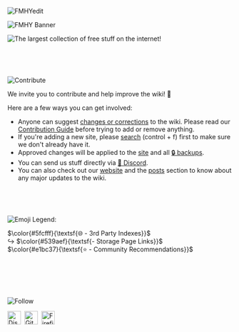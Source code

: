 ![FMHYedit](https://small.fileditchstuff.me/s10/bafnJzhkmHfriEmEcvhp.png)


![FMHY Banner](https://small.fileditchstuff.me/s8/vgvTipkpOUPxFdKyCGuf.png)



![The largest collection of free stuff on the internet!](https://small.fileditchstuff.me/s10/keFbTfyaCAsXEzsRzJMT.png)


‎ 

‎ 

![Contribute](https://small.fileditchstuff.me/s10/DfKksLgYMbaWsOGhcq.png)


We invite you to contribute and help improve the wiki! 💙

Here are a few ways you can get involved:

* Anyone can suggest [changes or corrections](https://rentry.org/fmhyedit) to the wiki. Please read our [Contribution Guide](https://rentry.co/Contrib-Guide) before trying to add or remove anything.
* If you're adding a new site, please [search](https://raw.githubusercontent.com/fmhy/FMHYedit/main/single-page) (control + f) first to make sure we don't already have it.
* Approved changes will be applied to the [site](https://fmhy.net) and all [🔒 backups](https://github.com/fmhy/FMHY/wiki/Backups).
* You can send us stuff directly via [💬 Discord](https://discord.gg/5W9QJKuPkD).
* You can also check out our [website](https://fmhy.net) and the [posts](https://fmhy.net/posts) section to know about any major updates to the wiki.
‎ 

‎‎ 
 

‎‎ 


![Emoji Legend:](https://small.fileditchstuff.me/s10/REPpTGRLlrNJWqsxAdSz.png)
‎ 
‎ ‎ 

$\color{#5fcfff}{\textsf{🌐 - 3rd Party Indexes}}$   
↪️ $\color{#539aef}{\textsf{- Storage Page Links}}$   
$\color{#e1bc37}{\textsf{⭐ - Community Recommendations}}$‎‎   
‎ 

‎  

‎‎ 



![Follow](https://small.fileditchstuff.me/s10/NkKQzIMIJXCAWDGzdbVu.png)
<p valign="center">
  <a href="https://discord.gg/Stz6y6NgNg"><img width="30px" src="./assets/discord.svg" alt="Discord"></a>&nbsp;&nbsp;<a href="https://github.com/fmhy"><img width="30px" src="./assets/github.svg" alt="GitHub"></a>&nbsp;&nbsp;<a href="https://social.fmhy.net/@fmhy"><img width="30px" src="./assets/firefish.svg" alt="Firefish"></a>
</p>
